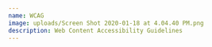 ```yaml
---
name: WCAG
image: uploads/Screen Shot 2020-01-18 at 4.04.40 PM.png
description: Web Content Accessibility Guidelines
---
```


